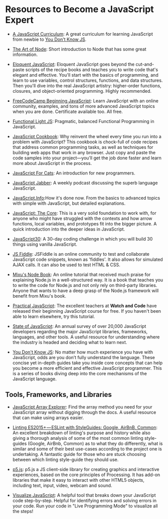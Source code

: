 # Resources to Become a JavaScript Expert

- [A JavaScript Curriculum](https://medium.freecodecamp.org/a-beginners-javascript-study-plan-27f1d698ea5e): A great curriculum for learning JavaScript from newbie to [You Don't Know JS](https://github.com/getify/You-Dont-Know-JS).

- [The Art of Node](https://github.com/maxogden/art-of-node#the-art-of-node): Short introduction to Node that has some great information.

- [Eloquent JavaScript](https://eloquentjavascript.net/): Eloquent JavaScript goes beyond the cut-and-paste scripts of the recipe books and teaches you to write code that's elegant and effective. You'll start with the basics of programming, and learn to use variables, control structures, functions, and data structures. Then you'll dive into the real JavaScript artistry: higher-order functions, closures, and object-oriented programming. Highly recommended.

- [FreeCodeCamp Beginning JavaScript](https://www.freecodecamp.org/): Learn JavaScript with an online community, examples, and tons of more advanced JavaScript topics when you are done. Certificate available too. All free.

- [Functional Light JS](https://github.com/getify/Functional-Light-JS): Pragmatic, balanced Functional Programming in JavaScript.

- [JavaScript Cookbook](https://www.safaribooksonline.com/library/view/javascript-cookbook/9781449390211/): Why reinvent the wheel every time you run into a problem with JavaScript? This cookbook is chock-full of code recipes that address common programming tasks, as well as techniques for building web apps that work in any browser. Just copy and paste the code samples into your project—you’ll get the job done faster and learn more about JavaScript in the process.

- [JavaScript For Cats](http://jsforcats.com/): An introduction for new programmers.

- [JavaScript Jabber](https://devchat.tv/js-jabber/): A weekly podcast discussing the superb language JavaScript.

- [JavaScript.Info](http://javascript.info/):How it's done now. From the basics to advanced topics with simple with JavaScript, but detailed explanations.

- [JavaScript: The Core](http://dmitrysoshnikov.com/ecmascript/javascript-the-core-2nd-edition): This is a very solid foundation to work with, for anyone who might have struggled with the contexts and how arrow functions, local variables, and prototypes fit into the bigger picture. A quick introduction into the deeper ideas in JavaScript.

- [JavaScript30](https://javascript30.com/): A 30-day coding challenge in which you will build 30 things using vanilla JavaScript.

- [JS Fiddle](https://jsfiddle.net/): JSFiddle is an online community to test and collaborate JavaScript code snippets, known as 'fiddles'. It also allows for simulated AJAX calls. It can also be used to test HTML & CSS.

- [Mixu's Node Book](http://book.mixu.net/node/): An online tutorial that received much praise for explaining Node.js in a well-structured way. It is a book that teaches you to write the code for Node.js and not only rely on third-party libraries. Anyone that wants to have a deep grasp of the Node.js framework will benefit from Mixu's book.

- [Practical JavaScript](https://watchandcode.com/p/practical-javascript): The excellent teachers at **Watch and Code** have released their beginning JavaScript course for free. If you haven't been able to learn elsewhere, try this tutorial.

- [State of JavaScript](https://stateofjs.com/): An annual survey of over 20,000 JavaScript developers regarding the major JavaScript libraries, frameworks, languages, and other tools. A useful resource for understanding where the industry is headed and deciding what to learn next.

- [You Don't Know JS](https://github.com/getify/You-Dont-Know-JS): No matter how much experience you have with JavaScript, odds are you don’t fully understand the language. These concise yet in-depth guides take you inside core concepts that can help you become a more efficient and effective JavaScript programmer. This is a series of books diving deep into the core mechanisms of the JavaScript language.

## Tools, Frameworks, and Libraries

- [JavaScript Array Explorer](https://sdras.github.io/array-explorer/): Find the array method you need for your JavaScript array without digging through the docs. A useful resource that can make using arrays easier.

- [Linting ES2015+ — ESLint with StyleGuides: Google, AirBnB, Common](https://medium.com/@uistephen/style-guides-for-linting-ecmascript-2015-eslint-common-google-airbnb-6c25fd3dff0): An excellent breakdown of linting's purpose and history while also giving a thorough analysis of some of the most common linting style-guides (Google, AirBnb, Common) as to what they do differently, what is similar and some of their best use-cases according to the project one is undertaking. A fantastic guide for those who are stuck choosing between which linting style-guide they should use.

- [p5.js](https://p5js.org/): p5.js a JS client-side library for creating graphics and interactive experiences, based on the core principles of Processing. It has add-on libraries that make it easy to interact with other HTML5 objects, including text, input, video, webcam and sound.

- [Visualize JavaScript](http://www.pythontutor.com/visualize.html#mode=edit): A helpful tool that breaks down your JavaScript code step-by-step. Helpful for identifying errors and solving errors in your code. Run your code in "Live Programming Mode" to visualize all the steps!
